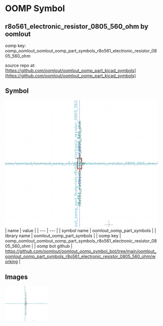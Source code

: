 # OOMP Symbol  
## r8o561_electronic_resistor_0805_560_ohm  by oomlout  
  
oomp key: oomp_oomlout_oomlout_oomp_part_symbols_r8o561_electronic_resistor_0805_560_ohm  
  
source repo at: [https://github.com/oomlout/oomlout_oomp_part_kicad_symbols](https://github.com/oomlout/oomlout_oomp_part_kicad_symbols)  
## Symbol  
  
[![working.png](working_600.png)](working.png)  
| name | value | 
| --- | --- | 
| symbol name | oomlout_oomp_part_symbols | 
| library name | oomlout_oomp_part_symbols | 
| oomp key | oomp_oomlout_oomlout_oomp_part_symbols_r8o561_electronic_resistor_0805_560_ohm | 
| oomp bot github | https://github.com/oomlout/oomlout_oomp_symbol_bot/tree/main/oomlout_oomlout_oomp_part_symbols_r8o561_electronic_resistor_0805_560_ohm/working | 
## Images  
  
[![working.png](working_140.png)](working.png)  
